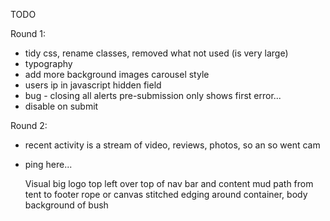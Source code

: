 TODO

Round 1:
* tidy css, rename classes, removed what not used (is very large)
* typography
* add more background images carousel style
* users ip in javascript hidden field
* bug - closing all alerts pre-submission only shows first error...
* disable on submit

Round 2:
* recent activity is a stream of video, reviews, photos, so an so went cam
* ping here...

  Visual
  big logo top left over top of nav bar and content
  mud path from tent to footer
  rope or canvas stitched edging around container, body background of bush
  


